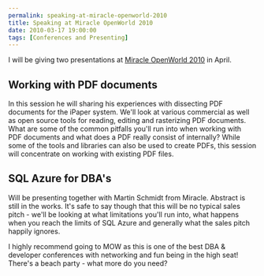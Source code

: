 ```yaml
---
permalink: speaking-at-miracle-openworld-2010
title: Speaking at Miracle OpenWorld 2010
date: 2010-03-17 19:00:00
tags: [Conferences and Presenting]
---
```

I will be giving two presentations at [Miracle OpenWorld 2010](http://mow2010.dk/) in April.

<!-- more -->

## Working with PDF documents

In this session he will sharing his experiences with dissecting PDF documents for the iPaper system. We'll look at various commercial as well as open source tools for reading, editing and rasterizing PDF documents. What are some of the common pitfalls you'll run into when working with PDF documents and what does a PDF really consist of internally? While some of the tools and libraries can also be used to create PDFs, this session will concentrate on working with existing PDF files.

## SQL Azure for DBA's

Will be presenting together with Martin Schmidt from Miracle. Abstract is still in the works. It's safe to say though that this will be no typical sales pitch - we'll be looking at what limitations you'll run into, what happens when you reach the limits of SQL Azure and generally what the sales pitch happily ignores.

I highly recommend going to MOW as this is one of the best DBA & developer conferences with networking and fun being in the high seat! There's a beach party - what more do you need?
